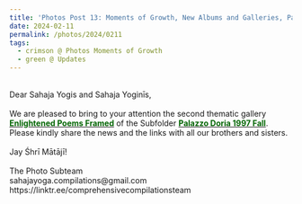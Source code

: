 ```yaml
---
title: 'Photos Post 13: Moments of Growth, New Albums and Galleries, Part 13'
date: 2024-02-11
permalink: /photos/2024/0211
tags:
  - crimson @ Photos Moments of Growth
  - green @ Updates
---
```


<p>
<br>
Dear Sahaja Yogis and Sahaja Yoginīs,<br>
<br>
We are pleased to bring to your attention the second thematic gallery <a href="https://imageevent.com/sahaja/shrimatajisplaces/palazzodoriafall1997/resting"><font color="DarkGreen"><b>Enlightened Poems Framed</b></font></a> of the Subfolder <a href="https://imageevent.com/sahaja/shrimatajisplaces/palazzodoriafall1997"><font color="DarkGreen"><b>Palazzo Doria 1997 Fall</b></font></a>.<br>
Please kindly share the news and the links with all our brothers and sisters.<br>
<br>
Jay Śhrī Mātājī!<br>
<br>
The Photo Subteam<br>
sahajayoga.compilations@gmail.com<br>
https://linktr.ee/comprehensivecompilationsteam<br>
</p>